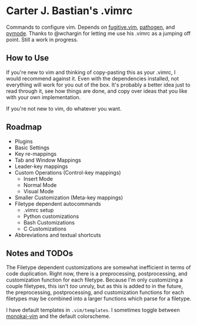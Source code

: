 # Carter J. Bastian's .vimrc

Commands to configure vim. Depends on [fugitive.vim](https://github.com/tpope/vim-fugitive), [pathogen](https://github.com/tpope/vim-pathogen), and [pymode](https://github.com/python-mode/python-mode). Thanks to @wchargin for letting me use his .vimrc as a jumping off point. Still a work in progress.

## How to Use
If you're new to vim and thinking of copy-pasting this as your .vimrc, I would recommend against it. Even with the dependencies installed, not everything will work for you out of the box. It's probably a better idea just to read through it, see how things are done, and copy over ideas that you like with your own implementation.

If you're not new to vim, do whatever you want.

## Roadmap
* Plugins
* Basic Settings
* Key re-mappings
* Tab and Window Mappings
* Leader-key mappings
* Custom Operations (Control-key mappings)
    * Insert Mode
    * Normal Mode
    * Visual Mode
* Smaller Customization (Meta-key mappings)
* Filetype dependent autocommands
    * .vimrc setup
    * Python customizations
    * Bash Customizations
    * C Customizations
* Abbreviations and textual shortcuts

## Notes and TODOs
The Filetype dependent customizations are somewhat inefficient in terms of code duplication. Right now, there is a preprocessing, postprocessing, and customization function for each filetype. Because I'm only customizing a couple filetypes, this isn't _too_ unruly, but as this is added to in the future, the preprocessing, postprocessing, and customization functions for each filetypes may be combined into a larger functions which parse for a filetype.

I have default templates in `.vim/templates`. I sometimes toggle between [monokai-vim](https://github.com/sickill/vim-monokai) and the default colorscheme.
